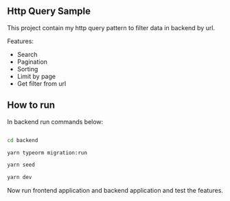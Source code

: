 ## Http Query Sample

This project contain my http query pattern to filter data in backend by url.

Features:

- Search
- Pagination
- Sorting
- Limit by page
- Get filter from url

## How to run

In backend run commands below:

```bash

cd backend

yarn typeorm migration:run

yarn seed

yarn dev

```

Now run frontend application and backend application and test the features.
